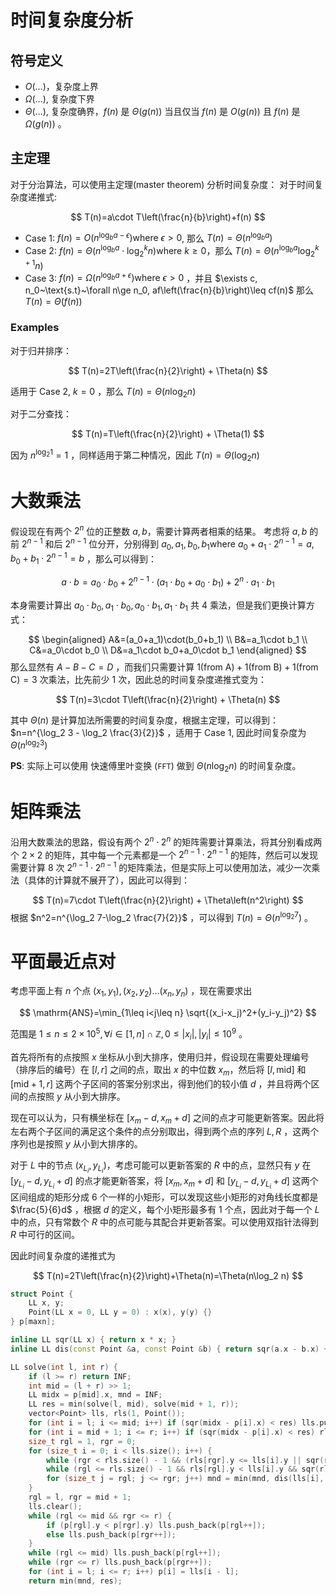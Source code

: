 # 时间复杂度分析
## 符号定义
- $O(\dots)$，复杂度上界
- $\Omega(\dots)$, 复杂度下界
- $\Theta(\dots)$, 复杂度确界，$f(n)$ 是 $\Theta(g(n))$ 当且仅当 $f(n)$ 是 $O(g(n))$ 且 $f(n)$ 是 $\Omega(g(n))$ 。

## 主定理

对于分治算法，可以使用主定理(master theorem) 分析时间复杂度：
对于时间复杂度递推式:

$$
T(n)=a\cdot T\left(\frac{n}{b}\right)+f(n)
$$

- Case 1: $f(n)=O\left(n^{\log_b a-\epsilon}\right) \text{where}~\epsilon>0$, 那么 $T(n)=\Theta\left(n^{\log_b a}\right)$
- Case 2: $f(n)=\Theta\left(n^{\log _b a} \cdot \log_2^k n\right) \text{where}~k\ge 0$，那么 $T(n)=\Theta\left(n^{\log_b a}\log _2^{k+1} n\right)$ 
- Case 3: $f(n)=\Omega\left(n^{\log_b a+\epsilon}\right) \text{where}~\epsilon>0$ ，并且 $\exists c, n_0~\text{s.t}~\forall n\ge n_0, af\left(\frac{n}{b}\right)\leq cf(n)$ 那么 $T(n)=\Theta(f(n))$

### Examples
对于归并排序：

$$
T(n)=2T\left(\frac{n}{2}\right) + \Theta(n)
$$

适用于 Case 2, $k=0$ ，那么 $T(n)=\Theta\left(n\log_2 n\right)$

对于二分查找：

$$
T(n)=T\left(\frac{n}{2}\right) + \Theta(1)
$$

因为 $n^{\log_2 1}=1$ ，同样适用于第二种情况，因此 $T(n)=\Theta\left(\log_2 n\right)$

# 大数乘法
假设现在有两个 $2^n$ 位的正整数 $a,b$，需要计算两者相乘的结果。
考虑将 $a,b$ 的前 $2^{n-1}$ 和后 $2^{n-1}$ 位分开，分别得到 $a_0,a_1,b_0,b_1 \text{where}~a_0+a_1\cdot 2^{n-1}=a,b_0+b_1\cdot 2^{n-1}=b$ ，那么可以得到：

$$
a \cdot b = a_0\cdot b_0+2^{n-1}\cdot (a_1\cdot b_0+a_0\cdot b_1) + 2^n\cdot a_1\cdot b_1
$$

本身需要计算出 $a_0\cdot b_0, a_1\cdot b_0, a_0\cdot b_1, a_1\cdot b_1$ 共 $4$ 乘法，但是我们更换计算方式：

$$
\begin{aligned}
	A&=(a_0+a_1)\cdot(b_0+b_1) \\
	B&=a_1\cdot b_1 \\
	C&=a_0\cdot b_0 \\
	D&=a_1\cdot b_0+a_0\cdot b_1
\end{aligned}
$$
那么显然有 $A-B-C=D$ ，而我们只需要计算 $1 (\text{from A}) +1 (\text{from B})+1 (\text{from C})=3$ 次乘法，比先前少 $1$ 次，因此总的时间复杂度递推式变为：

$$
T(n)=3\cdot T\left(\frac{n}{2}\right) + \Theta(n)
$$

其中 $\Theta(n)$ 是计算加法所需要的时间复杂度，根据主定理，可以得到：$n=n^{\log_2 3 - \log_2 \frac{3}{2}}$ ，适用于 Case 1, 因此时间复杂度为 $\Theta\left(n^{\log _2 3}\right)$

**PS**: 实际上可以使用 快速傅里叶变换 ($\texttt{FFT}$) 做到 $\Theta\left(n\log_2 n\right)$ 的时间复杂度。

# 矩阵乘法
沿用大数乘法的思路，假设有两个 $2^n\cdot 2^n$ 的矩阵需要计算乘法，将其分别看成两个 $2\times 2$ 的矩阵，其中每一个元素都是一个 $2^{n-1}\cdot 2^{n-1}$ 的矩阵，然后可以发现需要计算 $8$ 次 $2^{n-1}\cdot 2^{n-1}$ 的矩阵乘法，但是实际上可以使用加法，减少一次乘法（具体的计算就不展开了），因此可以得到：

$$
T(n)=7\cdot T\left(\frac{n}{2}\right) + \Theta\left(n^2\right)
$$
根据 $n^2=n^{\log_2 7-\log_2 \frac{7}{2}}$ ，可以得到 $T(n)=\Theta\left(n^{\log_2 7}\right)$ 。

# 平面最近点对
考虑平面上有 $n$ 个点 $(x_1,y_1),(x_2,y_2)\dots (x_n,y_n)$ ，现在需要求出

$$
\mathrm{ANS}=\min_{1\leq i<j\leq n} \sqrt{(x_i-x_j)^2+(y_i-y_j)^2}
$$

范围是 $1\leq n\leq 2\times 10^5, \forall i\in [1,n]\cap \mathbb{Z}, 0\leq |x_i|, |y_i|\leq 10^9$ 。

首先将所有的点按照 $x$ 坐标从小到大排序，使用归并，假设现在需要处理编号（排序后的编号）在 $[l,r]$ 之间的点，取出 $x$ 的中位数 $x_m$，然后将 $[l, \text{mid}]$ 和 $[\text{mid}+1,r]$ 这两个子区间的答案分别求出，得到他们的较小值 $d$ ，并且将两个区间的点按照 $y$ 从小到大排序。

现在可以认为，只有横坐标在 $[x_m-d,x_m+d]$ 之间的点才可能更新答案。因此将左右两个子区间的满足这个条件的点分别取出，得到两个点的序列 $L,R$ ，这两个序列也是按照 $y$ 从小到大排序的。

对于 $L$ 中的节点 $\left(x_{L_i},y_{L_i}\right)$，考虑可能可以更新答案的 $R$ 中的点，显然只有 $y$ 在 $\left[y_{L_i}-d,y_{L_i}+d\right]$ 的点才能更新答案，将 $[x_m,x_m+d]$ 和 $\left[y_{L_i}-d,y_{L_i}+d\right]$ 这两个区间组成的矩形分成 $6$ 个一样的小矩形，可以发现这些小矩形的对角线长度都是 $\frac{5}{6}d$ ，根据 $d$ 的定义，每个小矩形最多有 $1$ 个点，因此对于每一个 $L$ 中的点，只有常数个 $R$ 中的点可能与其配合并更新答案。可以使用双指针法得到 $R$ 中可行的区间。

因此时间复杂度的递推式为

$$
T(n)=2T\left(\frac{n}{2}\right)+\Theta(n)=\Theta(n\log_2 n)
$$

```cpp
struct Point {
	LL x, y;
	Point(LL x = 0, LL y = 0) : x(x), y(y) {}
} p[maxn];

inline LL sqr(LL x) { return x * x; }
inline LL dis(const Point &a, const Point &b) { return sqr(a.x - b.x) + sqr(a.y - b.y); }

LL solve(int l, int r) {
	if (l >= r) return INF;
	int mid = (l + r) >> 1;
	LL midx = p[mid].x, mnd = INF;
	LL res = min(solve(l, mid), solve(mid + 1, r));
	vector<Point> lls, rls(1, Point());
	for (int i = l; i <= mid; i++) if (sqr(midx - p[i].x) < res) lls.push_back(p[i]);
	for (int i = mid + 1; i <= r; i++) if (sqr(midx - p[i].x) < res) rls.push_back(p[i]);
	size_t rgl = 1, rgr = 0;
	for (size_t i = 0; i < lls.size(); i++) {
		while (rgr < rls.size() - 1 && (rls[rgr].y <= lls[i].y || sqr(rls[rgr + 1].y - lls[i].y) <= res)) rgr++;
		while (rgl <= rls.size() - 1 && rls[rgl].y < lls[i].y && sqr(rls[rgl].y - lls[i].y) > res) rgl++;
		for (size_t j = rgl; j <= rgr; j++) mnd = min(mnd, dis(lls[i], rls[j]));
	}
	rgl = l, rgr = mid + 1;
	lls.clear();
	while (rgl <= mid && rgr <= r) {
		if (p[rgl].y < p[rgr].y) lls.push_back(p[rgl++]);
		else lls.push_back(p[rgr++]);
	}
	while (rgl <= mid) lls.push_back(p[rgl++]);
	while (rgr <= r) lls.push_back(p[rgr++]);
	for (int i = l; i <= r; i++) p[i] = lls[i - l];
	return min(mnd, res);
```